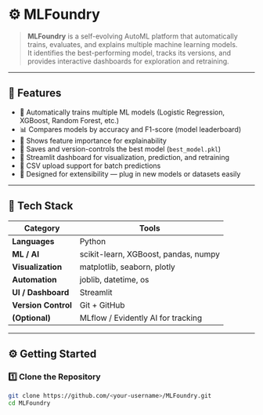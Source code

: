 # ⚙️ MLFoundry

> **MLFoundry** is a self-evolving AutoML platform that automatically trains, evaluates, and explains multiple machine learning models.  
> It identifies the best-performing model, tracks its versions, and provides interactive dashboards for exploration and retraining.

---

## 🚀 Features
- 🔁 Automatically trains multiple ML models (Logistic Regression, XGBoost, Random Forest, etc.)
- 📊 Compares models by accuracy and F1-score (model leaderboard)
- 🧠 Shows feature importance for explainability
- 💾 Saves and version-controls the best model (`best_model.pkl`)
- 🧩 Streamlit dashboard for visualization, prediction, and retraining
- 🧮 CSV upload support for batch predictions
- 🧱 Designed for extensibility — plug in new models or datasets easily

---

## 🧠 Tech Stack
| Category | Tools |
|-----------|--------|
| **Languages** | Python |
| **ML / AI** | scikit-learn, XGBoost, pandas, numpy |
| **Visualization** | matplotlib, seaborn, plotly |
| **Automation** | joblib, datetime, os |
| **UI / Dashboard** | Streamlit |
| **Version Control** | Git + GitHub |
| **(Optional)** | MLflow / Evidently AI for tracking |

---

## ⚙️ Getting Started

### 1️⃣ Clone the Repository
```bash
git clone https://github.com/<your-username>/MLFoundry.git
cd MLFoundry
